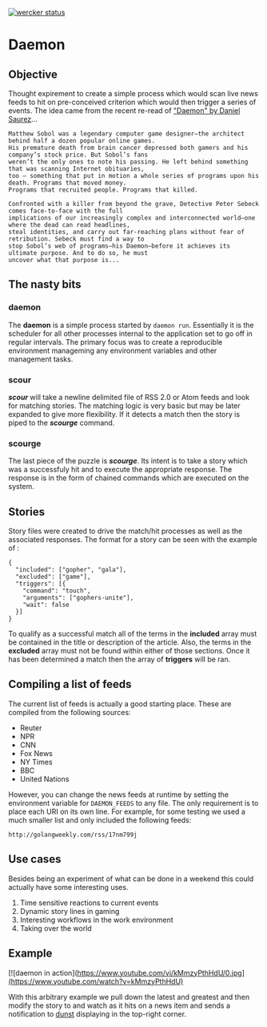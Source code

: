 [![wercker status](https://app.wercker.com/status/459d395f95d69787d29861a22214dc4c/m "wercker status")](https://app.wercker.com/project/bykey/459d395f95d69787d29861a22214dc4c)

# Daemon

## Objective

Thought expirement to create a simple process which would scan live news feeds to hit on pre-conceived
criterion which would then trigger a series of events. The idea came from the recent re-read of
["Daemon" by Daniel Saurez](http://thedaemon.com)...

```
Matthew Sobol was a legendary computer game designer—the architect behind half a dozen popular online games.
His premature death from brain cancer depressed both gamers and his company’s stock price. But Sobol’s fans
weren’t the only ones to note his passing. He left behind something that was scanning Internet obituaries,
too — something that put in motion a whole series of programs upon his death. Programs that moved money.
Programs that recruited people. Programs that killed.

Confronted with a killer from beyond the grave, Detective Peter Sebeck comes face-to-face with the full
implications of our increasingly complex and interconnected world—one where the dead can read headlines,
steal identities, and carry out far-reaching plans without fear of retribution. Sebeck must find a way to
stop Sobol’s web of programs—his Daemon—before it achieves its ultimate purpose. And to do so, he must
uncover what that purpose is...
```

## The nasty bits

### daemon

The **daemon** is a simple process started by ```daemon run```. Essentially it is the scheduler for all
other processes internal to the application set to go off in regular intervals. The primary focus was
to create a reproducible environment manageming any environment variables and other management tasks.

### scour

***scour*** will take a newline delimited file of RSS 2.0 or Atom feeds and look for matching stories. The
matching logic is very basic but may be later expanded to give more flexibility. If it detects a match
then the story is piped to the ***scourge*** command.

### scourge

The last piece of the puzzle is ***scourge***. Its intent is to take a story which was a successfuly hit
and to execute the appropriate response. The response is in the form of chained commands which are executed
on the system.

## Stories

Story files were created to drive the match/hit processes as well as the associated responses. The format
for a story can be seen with the example of []():

```
{
  "included": ["gopher", "gala"],
  "excluded": ["game"],
  "triggers": [{
    "command": "touch",
    "arguments": ["gophers-unite"],
    "wait": false
  }]
}
```

To qualify as a successful match all of the terms in the **included** array must be contained in the title
or description of the article. Also, the terms in the **excluded** array must not be found within either of
those sections. Once it has been determined a match then the array of **triggers** will be ran.

## Compiling a list of feeds

The current list of feeds is actually a good starting place. These are compiled from the following sources:

  - Reuter
  - NPR
  - CNN
  - Fox News
  - NY Times
  - BBC
  - United Nations

However, you can change the news feeds at runtime by setting the environment variable for ```DAEMON_FEEDS```
to any file. The only requirement is to place each URI on its own line. For example, for some testing we
used a much smaller list and only included the following feeds:

```
http://golangweekly.com/rss/17nm799j
```

## Use cases

Besides being an experiment of what can be done in a weekend this could actually have some interesting uses.

  1. Time sensitive reactions to current events
  2. Dynamic story lines in gaming
  3. Interesting workflows in the work environment
  4. Taking over the world

## Example

[![daemon in action](https://www.youtube.com/vi/kMmzyPthHdU/0.jpg](https://www.youtube.com/watch?v=kMmzyPthHdU)

With this arbitrary example we pull down the latest and greatest and then modify the story to and watch as
it hits on a news item and sends a notification to [dunst](http://knopwob.org/dunst/index.html) displaying
in the top-right corner.
